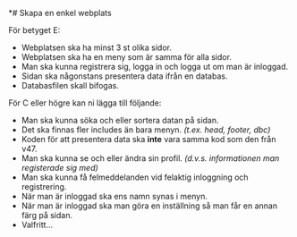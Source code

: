 *# Skapa en enkel webplats

För betyget E:
  * Webplatsen ska ha minst 3 st olika sidor.
  * Webplatsen ska ha en meny som är samma för alla sidor.
  * Man ska kunna registrera sig, logga in och logga ut om man är inloggad.
  * Sidan ska någonstans presentera data ifrån en databas.
  * Databasfilen skall bifogas.
  
För C eller högre kan ni lägga till följande:
  * Man ska kunna söka och eller sortera datan på sidan.
  * Det ska finnas fler includes än bara menyn. *(t.ex. head, footer, dbc)*
  * Koden för att presentera data ska **inte** vara samma kod som den från v47.
  * Man ska kunna se och eller ändra sin profil. *(d.v.s. informationen man registerade sig med)*
  * Man ska kunna få felmeddelanden vid felaktig inloggning och registrering.
  * När man är inloggad ska ens namn synas i menyn.
  * När man är inloggad ska man göra en inställning så man får en annan färg på sidan.
  * Valfritt...
